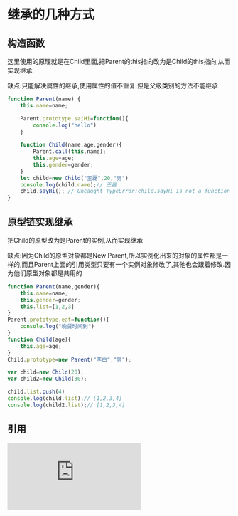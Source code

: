 # 继承的几种方式

## 构造函数

这里使用的原理就是在Child里面,把Parent的this指向改为是Child的this指向,从而实现继承

缺点:只能解决属性的继承,使用属性的值不重复,但是父级类别的方法不能继承

```js
function Parent(name) {
    this.name=name;

    Parent.prototype.saiHi=function(){
        console.log("hello")
    }
    
    function Child(name,age,gender){
        Parent.call(this,name);
        this.age=age;
        this.gender=gender;
    }
    let child=new Child("王磊",20,"男")
    console.log(child.name);// 王磊
    child.sayHi(); // Uncaught TypeError:child.sayHi is not a function
}
```

## 原型链实现继承

把Child的原型改为是Parent的实例,从而实现继承

缺点:因为Child的原型对象都是New Parent,所以实例化出来的对象的属性都是一样的,而且Parent上面的引用类型只要有一个实例对象修改了,其他也会跟着修改.因为他们原型对象都是共用的

```js
function Parent(name,gender){
    this.name=name;
    this.gender=gender;
    this.list=[1,2,3]
}
Parent.prototype.eat=function(){
    console.log("晚餐时间到")
}
function Child(age){
    this.age=age;
}
Child.prototype=new Parent("李白","男");

var child=new Child(20);
var child2=new Child(30);

child.list.push(4)
console.log(child.list);// [1,2,3,4]        
console.log(child2.list);// [1,2,3,4]
```

## 引用

![原文](https://www.cnblogs.com/cythia/p/11175343.html)